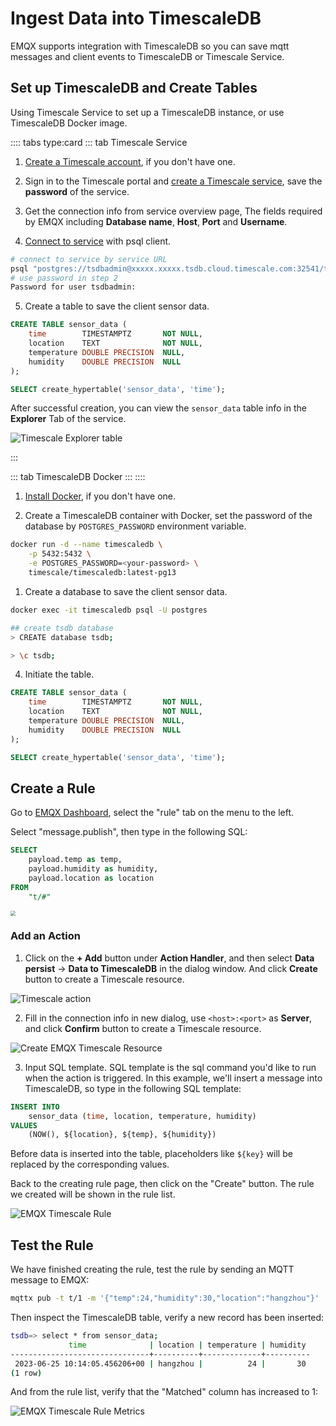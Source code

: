 # Ingest Data into TimescaleDB

EMQX supports integration with TimescaleDB so you can save mqtt messages and client events to TimescaleDB or Timescale Service.

## Set up TimescaleDB and Create Tables

Using Timescale Service to set up a TimescaleDB instance, or use TimescaleDB Docker image.

:::: tabs type:card
::: tab Timescale Service

1. [Create a Timescale account](https://docs.timescale.com/getting-started/latest/services/#create-your-timescale-account), if you don't have one.
  
2. Sign in to the Timescale portal and [create a Timescale service](https://docs.timescale.com/getting-started/latest/services/#create-your-first-service), save the **password** of the service.

3. Get the connection info from service overview page, The fields required by EMQX including **Database name**, **Host**, **Port** and **Username**.

4. [Connect to service](https://docs.timescale.com/getting-started/latest/services/#connect-to-your-service) with psql client.

```bash
# connect to service by service URL
psql "postgres://tsdbadmin@xxxxx.xxxxx.tsdb.cloud.timescale.com:32541/tsdb?sslmode=require"
# use password in step 2
Password for user tsdbadmin:
```

5. Create a table to save the client sensor data.

```sql
CREATE TABLE sensor_data (
    time        TIMESTAMPTZ       NOT NULL,
    location    TEXT              NOT NULL,
    temperature DOUBLE PRECISION  NULL,
    humidity    DOUBLE PRECISION  NULL
);

SELECT create_hypertable('sensor_data', 'time');
```

After successful creation, you can view the `sensor_data` table info in the **Explorer** Tab of the service.

![Timescale Explorer table](./assets/rule-engine/timescale-explorer-table.png)

:::

::: tab TimescaleDB Docker
:::
::::

1. [Install Docker](https://docs.docker.com/install/), if you don't have one.

2. Create a TimescaleDB container with Docker, set the password of the database by `POSTGRES_PASSWORD` environment variable.

```bash
docker run -d --name timescaledb \
    -p 5432:5432 \
    -e POSTGRES_PASSWORD=<your-password> \
    timescale/timescaledb:latest-pg13
```

1. Create a database to save the client sensor data.

```bash
docker exec -it timescaledb psql -U postgres

## create tsdb database
> CREATE database tsdb;

> \c tsdb;
```

4. Initiate the table.

```sql
CREATE TABLE sensor_data (
    time        TIMESTAMPTZ       NOT NULL,
    location    TEXT              NOT NULL,
    temperature DOUBLE PRECISION  NULL,
    humidity    DOUBLE PRECISION  NULL
);

SELECT create_hypertable('sensor_data', 'time');
```

## Create a Rule

Go to [EMQX Dashboard](http://127.0.0.1:18083/#/rules), select the
"rule" tab on the menu to the left.

Select "message.publish", then type in the following SQL:

```sql
SELECT
    payload.temp as temp,
    payload.humidity as humidity,
    payload.location as location
FROM
    "t/#"
```

<img src="./assets/rule-engine/timescale-rule-sql.png" style="zoom:50%;" />

### Add an Action

1. Click on the **+ Add** button under **Action Handler**, and then select **Data persist** -> **Data to TimescaleDB** in the dialog window. And click **Create** button to create a Timescale resource.

![Timescale action](./assets/rule-engine/timescale-action.png)

2. Fill in the connection info in new dialog, use `<host>:<port>` as **Server**, and click **Confirm** button to create a Timescale resource.

![Create EMQX Timescale Resource](./assets/rule-engine/timescale-resource.png)

3. Input SQL template. SQL template is the sql command you'd like to run
when the action is triggered. In this example, we'll insert a message
into TimescaleDB, so type in the following SQL
template:

```sql
INSERT INTO 
    sensor_data (time, location, temperature, humidity)
VALUES 
    (NOW(), ${location}, ${temp}, ${humidity})
```

Before data is inserted into the table, placeholders like `${key}` will be replaced by the corresponding values.

Back to the creating rule page, then click on the "Create" button. The rule we created will be shown in the rule list.

![EMQX Timescale Rule](./assets/rule-engine/timescale-rule-list.png)


## Test the Rule

We have finished creating the rule, test the rule by sending an MQTT message to EMQX:

```bash
mqttx pub -t t/1 -m '{"temp":24,"humidity":30,"location":"hangzhou"}'
```

Then inspect the TimescaleDB table, verify a new record has been
inserted:

```bash
tsdb=> select * from sensor_data;
             time              | location | temperature | humidity
-------------------------------+----------+-------------+----------
 2023-06-25 10:14:05.456206+00 | hangzhou |          24 |       30
(1 row)
```

And from the rule list, verify that the "Matched" column has increased
to 1:

![EMQX Timescale Rule Metrics](./assets/rule-engine/timescale-rule-metrics.png)
